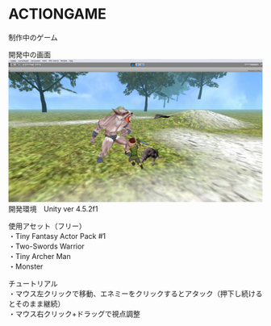 ACTIONGAME
==========
制作中のゲーム

開発中の画面
![image](3DACTIONGAME.jpg)
<br>
開発環境　Unity ver 4.5.2f1

使用アセット（フリー）
<br>・Tiny Fantasy Actor Pack #1
<br>・Two-Swords Warrior
<br>・Tiny Archer Man
<br>・Monster

チュートリアル
<br>・マウス左クリックで移動、エネミーをクリックするとアタック（押下し続けるとそのまま継続）
<br>・マウス右クリック+ドラッグで視点調整
